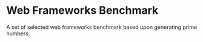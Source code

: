 # **Web Frameworks Benchmark**

A set of selected web frameworks benchmark based upon generating prime numbers. 

